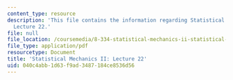 ```yaml
---
content_type: resource
description: 'This file contains the information regarding Statistical Mechanics II:
  Lecture 22.'
file: null
file_location: /coursemedia/8-334-statistical-mechanics-ii-statistical-physics-of-fields-spring-2014/040c4abb1d63f9ad3487184ce8536d56_MIT8_334S14_Lec22.pdf
file_type: application/pdf
resourcetype: Document
title: 'Statistical Mechanics II: Lecture 22'
uid: 040c4abb-1d63-f9ad-3487-184ce8536d56
---
```

